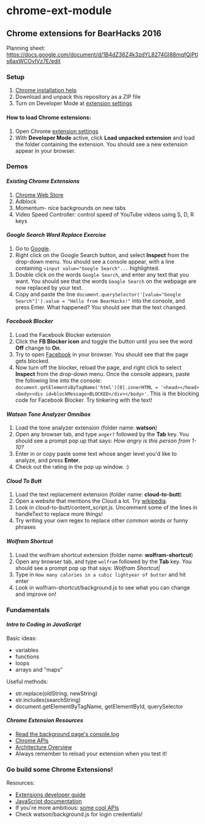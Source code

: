 # chrome-ext-module
## Chrome extensions for BearHacks 2016
Planning sheet: https://docs.google.com/document/d/1B4dZ36Z4k3zdYL8274GI88mqfQjPtIs6axWCOvIVz7E/edit

### Setup
1. [Chrome installation help](https://support.google.com/chrome/answer/95346?co=GENIE.Platform%3DDesktop&hl=en-GB)
2. Download and unpack this repository as a ZIP file
3. Turn on Developer Mode at [extension settings](chrome://extensions)

#### How to load Chrome extensions:
1. Open Chrome [extension settings](chrome://extensions)
2. With **Developer Mode** active, click **Load unpacked extension** and load the folder containing the extension. You should see a new extension appear in your browser.

### Demos
#### _Existing Chrome Extensions_
1. [Chrome Web Store](https://chrome.google.com/webstore/category/extensions?hl=en)
2. Adblock
3. Momentum- nice backgrounds on new tabs
4. Video Speed Controller: control speed of YouTube videos using S, D, R keys

#### _Google Search Word Replace Exercise_
1. Go to [Google](www.google.com).
2. Right click on the Google Search button, and select **Inspect** from the drop-down menu. You should see a console appear, with a line containing `<input value="Google Search"...` highlighted.
3. Double click on the words `Google Search`, and enter any text that you want. You should see that the words `Google Search` on the webpage are now replaced by your text.
4. Copy and paste the line `document.querySelector('[value="Google Search"]').value = "Hello from BearHacks!"` into the console, and press Enter. What happened? You should see that the text changed.

#### _Facebook Blocker_
1. Load the Facebook Blocker extension
2. Click the **FB Blocker icon** and toggle the button until you see the word **Off** change to **On**.
3. Try to open [Facebook](www.facebook.com) in your browser. You should see that the page gets blocked.
4. Now turn off the blocker, reload the page, and right click to select **Inspect** from the drop-down menu. Once the console appears, paste the following line into the console: `document.getElementsByTagName('html')[0].innerHTML = '<head></head><body><div id=blockMessage>BLOCKED</div></body>'`. This is the blocking code for Facebook Blocker. Try tinkering with the text!

#### _Watson Tone Analyzer Omnibox_
1. Load the tone analyzer extension (folder name: **watson**)
2. Open any browser tab, and type `anger?` followed by the **Tab** key. You should see a prompt pop up that says: _How angry is this person from 1-10?_
3. Enter in or copy paste some text whose anger level you'd like to analyze, and press **Enter**.
4. Check out the rating in the pop up window. :)

#### _Cloud To Butt_
1. Load the text replacement extension (folder name: **cloud-to-butt**)
2. Open a website that mentions the Cloud a lot. Try [wikipedia](https://en.wikipedia.org/wiki/Cloud_computing).
3. Look in cloud-to-butt/content_script.js. Uncomment some of the lines in handleText to replace more things!
4. Try writing your own regex to replace other common words or funny phrases

#### _Wolfram Shortcut_
1. Load the wolfram shortcut extension (folder name: **wolfram-shortcut**)
2. Open any browser tab, and type `wolfram` followed by the **Tab** key. You should see a prompt pop up that says: _Wolfram Shortcut|_
3. Type in `How many calories in a cubic lightyear of butter` and hit enter
4. Look in wolfram-shortcut/background.js to see what you can change and improve on!


### Fundamentals
#### _Intro to Coding in JavaScript_
Basic ideas:
* variables
* functions
* loops
* arrays and "maps"

Useful methods:
* str.replace(oldString, newString)
* str.includes(searchString)
* document.getElementByTagName, getElementById, querySelector

#### _Chrome Extension Resources_
* [Read the background page's console.log](http://stackoverflow.com/questions/10257301/where-to-read-console-messages-from-background-js-in-a-chrome-extension)
* [Chrome APIs](https://developer.chrome.com/extensions/api_index)
* [Architecture Overview](https://developer.chrome.com/extensions/overview)
* Always remember to reload your extension when you test it!

### Go build some Chrome Extensions!
Resources:
* [Extensions developer guide](https://developer.chrome.com/extensions)
* [JavaScript documentation](https://developer.mozilla.org/en-US/docs/Web/JavaScript)
* If you're more ambitious: [some cool APIs](http://www.creativebloq.com/web-design/apis-developers-need-know-121518469)
* Check watson/background.js for login credentials!
